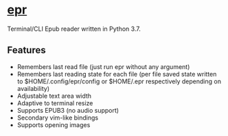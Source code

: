 # [epr](https://chocolatey.org/packages/epr)

Terminal/CLI Epub reader written in Python 3.7.

## Features

- Remembers last read file (just run epr without any argument)
- Remembers last reading state for each file (per file saved state written to $HOME/.config/epr/config or $HOME/.epr respectively depending on availability)
- Adjustable text area width
- Adaptive to terminal resize
- Supports EPUB3 (no audio support)
- Secondary vim-like bindings
- Supports opening images